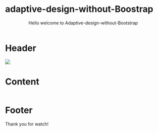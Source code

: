 # adaptive-design-without-Boostrap
<html>
  <header>
    <span>Hello welcome to Adaptive-design-without-Bootstrap
</span>
  </header>
<div style="">
<h1>Header</h1>
<img src="[https://disk.yandex.ru/i/rxi-4EnJgZhG-g](https://1.downloader.disk.yandex.ru/preview/14ea08baa81eb86bd0fdeb333de584a9d88225f30317acbfa50813a19adb71d9/inf/qp2Q5ao1B7lONtQ5jQGMUE1X57XmgjeeIk0y9D4eSUbVOFcMslZTz-4j9U_7euNGtO98qqLd1SXSSM2HPHI0GQ%3D%3D?uid=1073822580&filename=Header.png&disposition=inline&hash=&limit=0&content_type=image%2Fpng&owner_uid=1073822580&tknv=v2&size=1898x883)https://1.downloader.disk.yandex.ru/preview/14ea08baa81eb86bd0fdeb333de584a9d88225f30317acbfa50813a19adb71d9/inf/qp2Q5ao1B7lONtQ5jQGMUE1X57XmgjeeIk0y9D4eSUbVOFcMslZTz-4j9U_7euNGtO98qqLd1SXSSM2HPHI0GQ%3D%3D?uid=1073822580&filename=Header.png&disposition=inline&hash=&limit=0&content_type=image%2Fpng&owner_uid=1073822580&tknv=v2&size=1898x883">
</div>
<div style="">
<h1>Content</h1>
  <img src="">
</div>
<div style="">
<h1>Footer</h1>
  <img src="">
</div>
<span>
  Thank you for watch!
</span>
</div>
</html>
